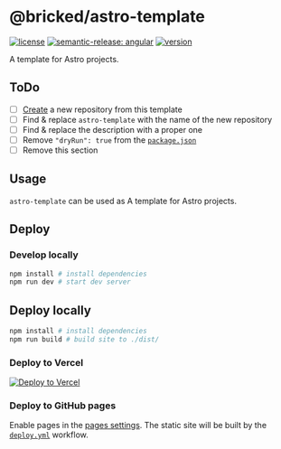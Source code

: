 # @bricked/astro-template

[![license](https://custom-icon-badges.demolab.com/github/license/brckd/astro-template?logo=law)](LICENSE.md)
[![semantic-release: angular](https://img.shields.io/badge/semantic--release-angular-e10079?logo=semantic-release)](https://github.com/semantic-release/semantic-release)
[![version](https://img.shields.io/npm/v/@bricked/astro-template?color=crimson&logo=npm)](https://www.npmjs.com/package/@bricked/astro-template)

A template for Astro projects.

## ToDo

- [ ] [Create](https://github.com/brckd/astro-template/generate) a new repository from this template
- [ ] Find & replace `astro-template` with the name of the new repository
- [ ] Find & replace the description with a proper one
- [ ] Remove `"dryRun": true` from the [`package.json`](./package.json)
- [ ] Remove this section

## Usage

`astro-template` can be used as A template for Astro projects.

## Deploy

### Develop locally

```sh
npm install # install dependencies
npm run dev # start dev server
```

## Deploy locally

```sh
npm install # install dependencies
npm run build # build site to ./dist/
```

### Deploy to Vercel

[![Deploy to Vercel](https://vercel.com/button)](https://vercel.com/import/project?template=https://github.com/brckd/astro-template)

### Deploy to GitHub pages

Enable pages in the [pages settings](https://github.com/brckd/astro-template/settings/pages).
The static site will be built by the [`deploy.yml`](./.github/workflows/deploy.yml) workflow.
